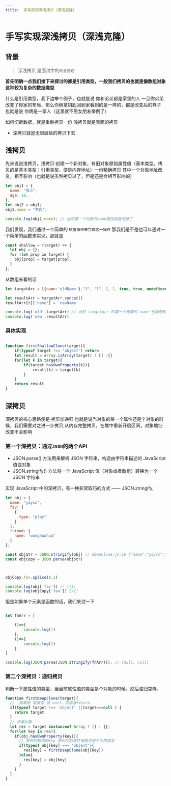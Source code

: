 ```yaml
---
title:  手写实现深浅拷贝（深浅克隆）
---
```


# 手写实现深浅拷贝（深浅克隆）

## 背景

> 深浅拷贝 是面试中的`明星话题` 

**首先明确一点我们接下来探讨的都是引用类型，一般我们拷贝的也就是像数组对象这种较为复杂的数据类型**

什么是引用类型，我下边举个例子，也就是说 你和弟弟都是家里的人 一旦你弟弟 改变了你家的布局，那么你俩拿钥匙回到家看到的是一样的，都是改变后的样子 也就是说 你俩是一家人（这里就不用女朋友举例了）

如何切断数据，就是重新拷贝一份 浅拷贝就是表面的拷贝

- 深拷贝就是无限层级的拷贝下去

## 浅拷贝

先来说说浅拷贝，浅拷贝:创建一个新对象，有旧对象原始属性值（基本类型，拷贝的是基本类型；引用类型，便是内存地址）一份精确拷贝
其中一个对象地址改变，相互影响（也就是说虽然拷贝过了，但是还是会相互影响的）

```js
let obj1 = {
  name: "张三",
  age: 18,
};
let obj2 = obj1;
obj2.name = "李四";

console.log(obj1.name); // 此时第一个对象的name属性就被改掉了
```

我们发现，我们通过一个简单的 `赋值操作来完成这一操作` 那我们是不是也可以通过一个简单的函数来实现，那就是

```js
const shallow = (target) => {
  let obj = {};
  for (let prop in target) {
    obj[prop] = target[prop];
  }
};
```
从数组来看的话

```js
let targetArr = [{name:'oldName'},"1", "1", 1, 1, true, true, undefined, undefined, null, null,]

let resultArr = targetArr.concat()
resultArr[0]['name'] = 'newName'

console.log('old',targetArr) // 此时 targetArr 的第一个元素的 name 也被修改了
console.log('new',resultArr)
```

### 具体实现

```js

function firstShallowClone(target){
    if(typeof target !== 'object') return
    let result = Array.isArray(target) ? [] :{}
    for(let k in target){
        if(target.hasOwnProperty(k)){
            result[k] = target[k]
        }
    }
    return result
}
```

## 深拷贝

深拷贝的核心思路便是 拷贝加递归 也就是说当对象的某一个属性还是个对象的时候，我们需要对之进一步拷贝,从内存完整拷贝，在堆中重新开启区间，对象地址改变不会影响

### 第一个深拷贝：通过`JSON`的两个API
- JSON.parse() 方法用来解析 JSON 字符串，构造由字符串描述的 JavaScript 值或对象
- JSON.stringify() 方法将一个 JavaScript 值（对象或者数组）转换为一个 JSON 字符串

实现 JavaScript 中的深拷贝，有一种非常取巧的方式 —— JSON.stringify,
```js
let obj = {
  name: "yayxs",
  fav: [
    {
      type: "play"
    }
  ],
  friend: {
    name: "wanghuahua"
  }
};

const objStr = JSON.stringify(obj) // deepClone.js:16 {"name":"yayxs","fav":[{"type":"play"}],"friend":{"name":"wanghuahua"}}
const objCopy = JSON.parse(objStr)



objCopy.fav.splice(0,1)

console.log(obj['fav']) // [{}]
console.log(objCopy['fav']) //[]
```

但是如果单个元素是函数的话，我们来试一下

```js

let fnArr = [

    ()=>{
        console.log(1)
    },
    ()=>{
        console.log(2)
    }
]

console.log(JSON.parse(JSON.stringify(fnArr))); // [null, null]
```

### 第二个深拷贝：递归拷贝

判断一下属性值的类型，当目前属性值的类型是个对象的时候，然后递归克隆，
```js
function firstDeepClone(target){
  //  如果是 值类型 或 null，则直接return
  if(typeof target !== 'object' ||target===null ) {
    return target
  }
  // 结果对象
  let res = target instanceof Array ? [] : {};
  for(let key in res){
    if(obj.hasOwnProperty(key)){
      // 首先判断当前key 所对应的属性值是否是个引用类型
      if(typeof obj[key] === 'object'){
        res[key] = firstDeepClone(obj[key])
      }else{
        res[key] = obj[key]
      }
    }
  }
}
```


